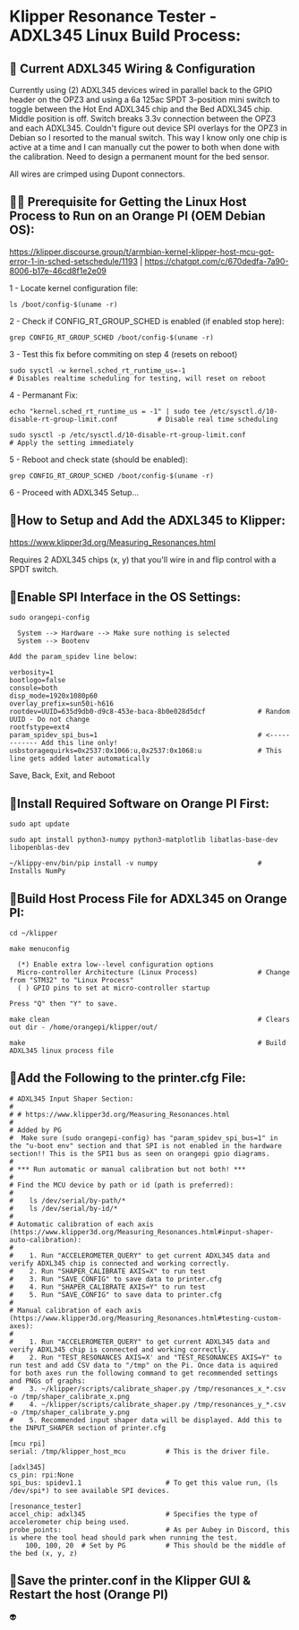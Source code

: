 # Klipper Resonance Tester - ADXL345 Linux Build Process:

## 📌 Current ADXL345 Wiring & Configuration

Currently using (2) ADXL345 devices wired in parallel back to the GPIO header on the OPZ3 and using a 6a 125ac SPDT 3-position mini switch to toggle between the Hot End ADXL345 chip and the Bed ADXL345 chip. Middle position is off. Switch breaks 3.3v connection between the OPZ3 and each ADXL345. Couldn't figure out device SPI overlays for the OPZ3 in Debian so I resorted to the manual switch. This way I know only one chip is active at a time and I can manually cut the power to both when done with the calibration. Need to design a permanent mount for the bed sensor.

All wires are crimped using Dupont connectors.

## 📌🧪 Prerequisite for Getting the Linux Host Process to Run on an Orange PI (OEM Debian OS):

https://klipper.discourse.group/t/armbian-kernel-klipper-host-mcu-got-error-1-in-sched-setschedule/1193 | https://chatgpt.com/c/670dedfa-7a90-8006-b17e-46cd8f1e2e09

1 - Locate kernel configuration file:

    ls /boot/config-$(uname -r)

2 - Check if CONFIG_RT_GROUP_SCHED is enabled (if enabled stop here):

    grep CONFIG_RT_GROUP_SCHED /boot/config-$(uname -r)

3 - Test this fix before commiting on step 4 (resets on reboot)    
    
    sudo sysctl -w kernel.sched_rt_runtime_us=-1                                                            # Disables realtime scheduling for testing, will reset on reboot

4 - Permanant Fix:

    echo "kernel.sched_rt_runtime_us = -1" | sudo tee /etc/sysctl.d/10-disable-rt-group-limit.conf          # Disable real time scheduling
    
    sudo sysctl -p /etc/sysctl.d/10-disable-rt-group-limit.conf                                             # Apply the setting immediately

5 - Reboot and check state (should be enabled):

    grep CONFIG_RT_GROUP_SCHED /boot/config-$(uname -r)

6 - Proceed with ADXL345 Setup...


## 📌How to Setup and Add the ADXL345 to Klipper:

https://www.klipper3d.org/Measuring_Resonances.html

Requires 2 ADXL345 chips (x, y) that you'll wire in and flip control with a SPDT switch.



## 📌Enable SPI Interface in the OS Settings:

    sudo orangepi-config

      System --> Hardware --> Make sure nothing is selected
      System --> Bootenv

    Add the param_spidev line below:

    verbosity=1
    bootlogo=false
    console=both
    disp_mode=1920x1080p60
    overlay_prefix=sun50i-h616
    rootdev=UUID=635d9db0-d9c8-453e-baca-8b0e028d5dcf             # Random UUID - Do not change
    rootfstype=ext4
    param_spidev_spi_bus=1                                        # <------------ Add this line only!
    usbstoragequirks=0x2537:0x1066:u,0x2537:0x1068:u              # This line gets added later automatically

  Save, Back, Exit, and Reboot



## 📌Install Required Software on Orange PI First:

    sudo apt update
    
    sudo apt install python3-numpy python3-matplotlib libatlas-base-dev libopenblas-dev

    ~/klippy-env/bin/pip install -v numpy                         # Installs NumPy




## 📌Build Host Process File for ADXL345 on Orange PI:

    cd ~/klipper
    
    make menuconfig

      (*) Enable extra low--level configuration options
      Micro-controller Architecture (Linux Process)               # Change from "STM32" to "Linux Process"
      ( ) GPIO pins to set at micro-controller startup

    Press "Q" then "Y" to save.

    make clean                                                    # Clears out dir - /home/orangepi/klipper/out/
    
    make                                                          # Build ADXL345 linux process file



## 📌Add the Following to the printer.cfg File:

    # ADXL345 Input Shaper Section:
    #
    # # https://www.klipper3d.org/Measuring_Resonances.html
    #
    # Added by PG
    #  Make sure (sudo orangepi-config) has "param_spidev_spi_bus=1" in the "u-boot env" section and that SPI is not enabled in the hardware section!! This is the SPI1 bus as seen on orangepi gpio diagrams.
    #
    # *** Run automatic or manual calibration but not both! ***
    # 
    # Find the MCU device by path or id (path is preferred):
    # 
    #    ls /dev/serial/by-path/*
    #    ls /dev/serial/by-id/*
    #
    # Automatic calibration of each axis (https://www.klipper3d.org/Measuring_Resonances.html#input-shaper-auto-calibration):
    #
    #    1. Run "ACCELEROMETER_QUERY" to get current ADXL345 data and verify ADXL345 chip is connected and working correctly.
    #    2. Run "SHAPER_CALIBRATE AXIS=X" to run test
    #    3. Run "SAVE_CONFIG" to save data to printer.cfg
    #    4. Run "SHAPER_CALIBRATE AXIS=Y" to run test
    #    5. Run "SAVE_CONFIG" to save data to printer.cfg
    #
    # Manual calibration of each axis (https://www.klipper3d.org/Measuring_Resonances.html#testing-custom-axes):
    #
    #    1. Run "ACCELEROMETER_QUERY" to get current ADXL345 data and verify ADXL345 chip is connected and working correctly.
    #    2. Run "TEST_RESONANCES AXIS=X' and "TEST_RESONANCES AXIS=Y" to run test and add CSV data to "/tmp" on the Pi. Once data is aquired for both axes run the following command to get recommended settings and PNGs of graphs:
    #    3. ~/klipper/scripts/calibrate_shaper.py /tmp/resonances_x_*.csv -o /tmp/shaper_calibrate_x.png
    #    4. ~/klipper/scripts/calibrate_shaper.py /tmp/resonances_y_*.csv -o /tmp/shaper_calibrate_y.png
    #    5. Recommended input shaper data will be displayed. Add this to the INPUT_SHAPER section of printer.cfg

    [mcu rpi]
    serial: /tmp/klipper_host_mcu          # This is the driver file.

    [adxl345]
    cs_pin: rpi:None
    spi_bus: spidev1.1                     # To get this value run, (ls /dev/spi*) to see available SPI devices.

    [resonance_tester]
    accel_chip: adxl345                    # Specifies the type of accelerometer chip being used.
    probe_points:                          # As per Aubey in Discord, this is where the tool head should park when running the test.
        100, 100, 20  # Set by PG          # This should be the middle of the bed (x, y, z)




## 📌Save the printer.conf in the Klipper GUI & Restart the host (Orange PI)



👽
